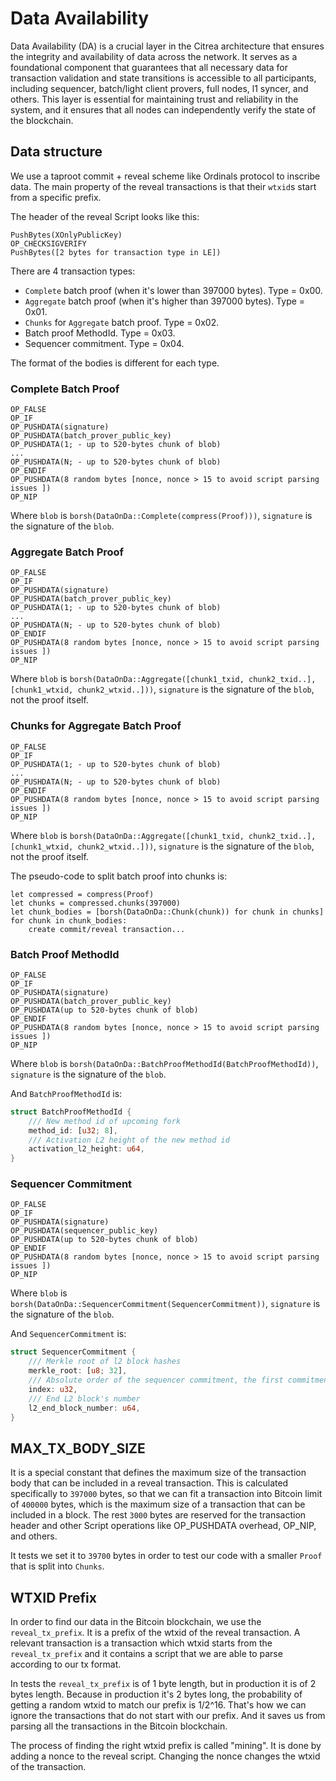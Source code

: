# Data Availability

Data Availability (DA) is a crucial layer in the Citrea architecture that ensures the integrity and availability of data across the network. It serves as a foundational component that guarantees that all necessary data for transaction validation and state transitions is accessible to all participants, including sequencer, batch/light client provers, full nodes, l1 syncer, and others. This layer is essential for maintaining trust and reliability in the system, and it ensures that all nodes can independently verify the state of the blockchain.

## Data structure

We use a taproot commit + reveal scheme like Ordinals protocol to inscribe data. The main property of the reveal transactions is that their `wtxid`s start from a specific prefix.

The header of the reveal Script looks like this:

```
PushBytes(XOnlyPublicKey)
OP_CHECKSIGVERIFY
PushBytes([2 bytes for transaction type in LE])
```

There are 4 transaction types:

- `Complete` batch proof (when it's lower than 397000 bytes). Type = 0x00.
- `Aggregate` batch proof (when it's higher than 397000 bytes). Type = 0x01.
- `Chunks` for `Aggregate` batch proof. Type = 0x02.
- Batch proof MethodId. Type = 0x03.
- Sequencer commitment. Type = 0x04.

The format of the bodies is different for each type.

### Complete Batch Proof

```
OP_FALSE
OP_IF
OP_PUSHDATA(signature)
OP_PUSHDATA(batch_prover_public_key)
OP_PUSHDATA(1; - up to 520-bytes chunk of blob)
...
OP_PUSHDATA(N; - up to 520-bytes chunk of blob)
OP_ENDIF
OP_PUSHDATA(8 random bytes [nonce, nonce > 15 to avoid script parsing issues ])
OP_NIP
```

Where `blob` is `borsh(DataOnDa::Complete(compress(Proof)))`, `signature` is the signature of the `blob`.

### Aggregate Batch Proof

```
OP_FALSE
OP_IF
OP_PUSHDATA(signature)
OP_PUSHDATA(batch_prover_public_key)
OP_PUSHDATA(1; - up to 520-bytes chunk of blob)
...
OP_PUSHDATA(N; - up to 520-bytes chunk of blob)
OP_ENDIF
OP_PUSHDATA(8 random bytes [nonce, nonce > 15 to avoid script parsing issues ])
OP_NIP
```

Where `blob` is `borsh(DataOnDa::Aggregate([chunk1_txid, chunk2_txid..], [chunk1_wtxid, chunk2_wtxid..]))`, `signature` is the signature of the `blob`, not the proof itself.

### Chunks for Aggregate Batch Proof

```
OP_FALSE
OP_IF
OP_PUSHDATA(1; - up to 520-bytes chunk of blob)
...
OP_PUSHDATA(N; - up to 520-bytes chunk of blob)
OP_ENDIF
OP_PUSHDATA(8 random bytes [nonce, nonce > 15 to avoid script parsing issues ])
OP_NIP
```

Where `blob` is `borsh(DataOnDa::Aggregate([chunk1_txid, chunk2_txid..], [chunk1_wtxid, chunk2_wtxid..]))`, `signature` is the signature of the `blob`, not the proof itself.

The pseudo-code to split batch proof into chunks is:

```
let compressed = compress(Proof)
let chunks = compressed.chunks(397000)
let chunk_bodies = [borsh(DataOnDa::Chunk(chunk)) for chunk in chunks]
for chunk in chunk_bodies:
    create commit/reveal transaction...
```

### Batch Proof MethodId

```
OP_FALSE
OP_IF
OP_PUSHDATA(signature)
OP_PUSHDATA(batch_prover_public_key)
OP_PUSHDATA(up to 520-bytes chunk of blob)
OP_ENDIF
OP_PUSHDATA(8 random bytes [nonce, nonce > 15 to avoid script parsing issues ])
OP_NIP
```

Where `blob` is `borsh(DataOnDa::BatchProofMethodId(BatchProofMethodId))`, `signature` is the signature of the `blob`.

And `BatchProofMethodId` is:

```rust
struct BatchProofMethodId {
    /// New method id of upcoming fork
    method_id: [u32; 8],
    /// Activation L2 height of the new method id
    activation_l2_height: u64,
}
```

### Sequencer Commitment

```
OP_FALSE
OP_IF
OP_PUSHDATA(signature)
OP_PUSHDATA(sequencer_public_key)
OP_PUSHDATA(up to 520-bytes chunk of blob)
OP_ENDIF
OP_PUSHDATA(8 random bytes [nonce, nonce > 15 to avoid script parsing issues ])
OP_NIP
```

Where `blob` is `borsh(DataOnDa::SequencerCommitment(SequencerCommitment))`, `signature` is the signature of the `blob`.

And `SequencerCommitment` is:

```rust
struct SequencerCommitment {
    /// Merkle root of l2 block hashes
    merkle_root: [u8; 32],
    /// Absolute order of the sequencer commitment, the first commitment has index 0, the next one has 1...
    index: u32,
    /// End L2 block's number
    l2_end_block_number: u64,
}
```

## MAX_TX_BODY_SIZE

It is a special constant that defines the maximum size of the transaction body that can be included in a reveal transaction. This is calculated specifically to `397000` bytes, so that we can fit a transaction into Bitcoin limit of `400000` bytes, which is the maximum size of a transaction that can be included in a block. The rest `3000` bytes are reserved for the transaction header and other Script operations like OP_PUSHDATA overhead, OP_NIP, and others.

It tests we set it to `39700` bytes in order to test our code with a smaller `Proof` that is split into `Chunks`.

## WTXID Prefix

In order to find our data in the Bitcoin blockchain, we use the `reveal_tx_prefix`.
It is a prefix of the wtxid of the reveal transaction.
A relevant transaction is a transaction which wtxid starts from the `reveal_tx_prefix` and it contains a script that we are able to parse according to our tx format.

In tests the `reveal_tx_prefix` is of 1 byte length, but in production it is of 2 bytes length. Because in production it's 2 bytes long, the probability of getting a random wtxid to match our prefix is 1/2^16. That's how we can ignore the transactions that do not start with our prefix. And it saves us from parsing all the transactions in the Bitcoin blockchain.

The process of finding the right wtxid prefix is called "mining". It is done by adding a nonce to the reveal script. Changing the nonce changes the wtxid of the transaction.
